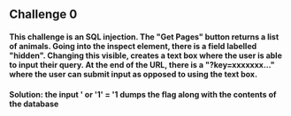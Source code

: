 ## Challenge 0
#### This challenge is an SQL injection. The "Get Pages" button returns a list of animals. Going into the inspect element, there is a field labelled "hidden". Changing this visible, creates a text box where the user is able to input their query. At the end of the URL, there is a "?key=xxxxxxx..." where the user can submit input as opposed to using the text box.
#### Solution: the input ' or '1' = '1 dumps the flag along with the contents of the database 